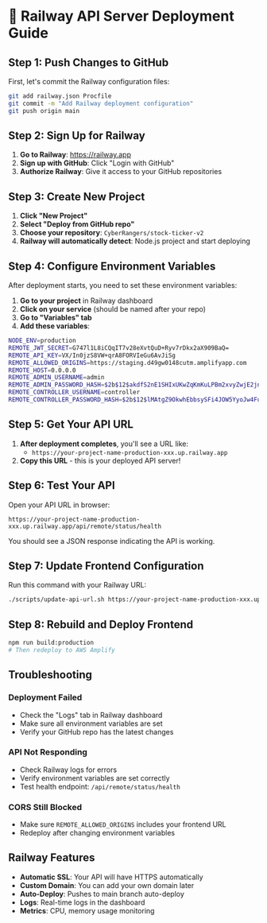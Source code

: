 # 🚂 Railway API Server Deployment Guide

## Step 1: Push Changes to GitHub

First, let's commit the Railway configuration files:

```bash
git add railway.json Procfile
git commit -m "Add Railway deployment configuration"
git push origin main
```

## Step 2: Sign Up for Railway

1. **Go to Railway**: https://railway.app
2. **Sign up with GitHub**: Click "Login with GitHub"
3. **Authorize Railway**: Give it access to your GitHub repositories

## Step 3: Create New Project

1. **Click "New Project"**
2. **Select "Deploy from GitHub repo"**
3. **Choose your repository**: `CyberRangers/stock-ticker-v2`
4. **Railway will automatically detect**: Node.js project and start deploying

## Step 4: Configure Environment Variables

After deployment starts, you need to set these environment variables:

1. **Go to your project** in Railway dashboard
2. **Click on your service** (should be named after your repo)
3. **Go to "Variables" tab**
4. **Add these variables**:

```bash
NODE_ENV=production
REMOTE_JWT_SECRET=G747l1L8iCQqIT7v28eXvtQuD+Ryv7rDkx2aX909BaQ=
REMOTE_API_KEY=VX/In0jzS8VW+qrA8FORVIeGu6AvJiSg
REMOTE_ALLOWED_ORIGINS=https://staging.d49gw0148cutm.amplifyapp.com
REMOTE_HOST=0.0.0.0
REMOTE_ADMIN_USERNAME=admin
REMOTE_ADMIN_PASSWORD_HASH=$2b$12$akdfS2nE1SHIxUKwZqKmKuLPBm2xvyZwjE2jnkI784laVe4H/rCCK
REMOTE_CONTROLLER_USERNAME=controller
REMOTE_CONTROLLER_PASSWORD_HASH=$2b$12$lMAtgZ9OkwhEbbsySFi4JOW5YyoJw4FuwwYionMsqe2LrGjVVsJhO
```

## Step 5: Get Your API URL

1. **After deployment completes**, you'll see a URL like:
   - `https://your-project-name-production-xxx.up.railway.app`
2. **Copy this URL** - this is your deployed API server!

## Step 6: Test Your API

Open your API URL in browser:
```
https://your-project-name-production-xxx.up.railway.app/api/remote/status/health
```

You should see a JSON response indicating the API is working.

## Step 7: Update Frontend Configuration

Run this command with your Railway URL:
```bash
./scripts/update-api-url.sh https://your-project-name-production-xxx.up.railway.app
```

## Step 8: Rebuild and Deploy Frontend

```bash
npm run build:production
# Then redeploy to AWS Amplify
```

## Troubleshooting

### Deployment Failed
- Check the "Logs" tab in Railway dashboard
- Make sure all environment variables are set
- Verify your GitHub repo has the latest changes

### API Not Responding
- Check Railway logs for errors
- Verify environment variables are set correctly
- Test health endpoint: `/api/remote/status/health`

### CORS Still Blocked
- Make sure `REMOTE_ALLOWED_ORIGINS` includes your frontend URL
- Redeploy after changing environment variables

## Railway Features

- **Automatic SSL**: Your API will have HTTPS automatically
- **Custom Domain**: You can add your own domain later
- **Auto-Deploy**: Pushes to main branch auto-deploy
- **Logs**: Real-time logs in the dashboard
- **Metrics**: CPU, memory usage monitoring

